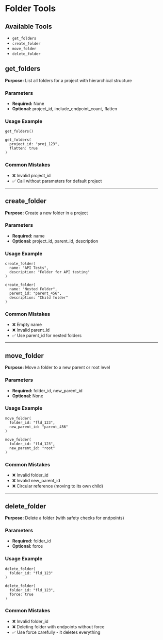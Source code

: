 # Folder Tools

## Available Tools
- `get_folders`
- `create_folder`
- `move_folder`
- `delete_folder`

## get_folders

**Purpose:** List all folders for a project with hierarchical structure

### Parameters
- **Required:** None
- **Optional:** project_id, include_endpoint_count, flatten

### Usage Example
```
get_folders()

get_folders(
  project_id: "proj_123",
  flatten: true
)
```

### Common Mistakes
- ❌ Invalid project_id
- ✅ Call without parameters for default project

---

## create_folder

**Purpose:** Create a new folder in a project

### Parameters
- **Required:** name
- **Optional:** project_id, parent_id, description

### Usage Example
```
create_folder(
  name: "API Tests",
  description: "Folder for API testing"
)

create_folder(
  name: "Nested Folder",
  parent_id: "parent_456",
  description: "Child folder"
)
```

### Common Mistakes
- ❌ Empty name
- ❌ Invalid parent_id
- ✅ Use parent_id for nested folders

---

## move_folder

**Purpose:** Move a folder to a new parent or root level

### Parameters
- **Required:** folder_id, new_parent_id
- **Optional:** None

### Usage Example
```
move_folder(
  folder_id: "fld_123",
  new_parent_id: "parent_456"
)

move_folder(
  folder_id: "fld_123",
  new_parent_id: "root"
)
```

### Common Mistakes
- ❌ Invalid folder_id
- ❌ Invalid new_parent_id
- ❌ Circular reference (moving to its own child)

---

## delete_folder

**Purpose:** Delete a folder (with safety checks for endpoints)

### Parameters
- **Required:** folder_id
- **Optional:** force

### Usage Example
```
delete_folder(
  folder_id: "fld_123"
)

delete_folder(
  folder_id: "fld_123",
  force: true
)
```

### Common Mistakes
- ❌ Invalid folder_id
- ❌ Deleting folder with endpoints without force
- ✅ Use force carefully - it deletes everything